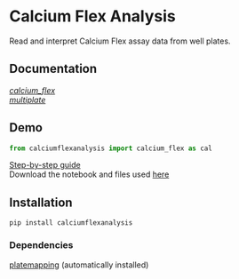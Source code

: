 # Calcium Flex Analysis #

Read and interpret Calcium Flex assay data from well plates. 

## Documentation ##
[_calcium_flex_](https://lawrencecollins.github.io/calciumflexanalysis/calcium_flex/) <br>
[_multiplate_](https://lawrencecollins.github.io/calciumflexanalysis/multiplate/)

## Demo ##
~~~python
from calciumflexanalysis import calcium_flex as cal
~~~
[Step-by-step guide](https://lawrencecollins.github.io/calciumflexanalysis/demo/) <br>
Download the notebook and files used [here](https://github.com/lawrencecollins/Ca-Flex-Analysis/)

## Installation ##
~~~
pip install calciumflexanalysis 
~~~

### Dependencies ###
[platemapping](https://github.com/lawrencecollins/platemapping) (automatically installed)
